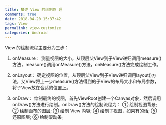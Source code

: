 ```yaml
---
title: 描述 View 的绘制原 理
comments: true
date: 2018-04-20 15:37:42
tags: View
permalink: view-customize
categories: Android
---
```


View 的绘制流程主要分为三步：


1. onMeasure：
	测量视图的大小，从顶层父View到子View递归调用measure()方法，measure()调用onMeasure()方法，onMeasure()方法完成绘制工作。

2. onLayout：
	确定视图的位置，从顶层父View到子View递归调用layout()方法，父View将上一步measure()方法得到的子View的布局大小和布局参数，将子View放在合适的位置上。

<!--more-->

3. onDraw：
	绘制最终的视图，首先ViewRoot创建一个Canvas对象，然后调用onDraw()方法进行绘制。onDraw()方法的绘制流程为：
	① 绘制视图背景;
	② 绘制画布的图层;
	③ 绘制 View 内容;
	④ 绘制子视图，如果有的话;
	⑤ 还原图层;
	⑥ 绘制滚动条。
